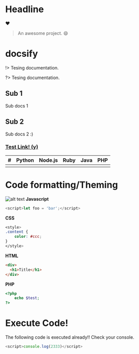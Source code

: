 # Headline

:heart:

> An awesome project. :smile:

# docsify

!> Tesing documentation.

?> Tesing documentation.

## Sub 1

Sub docs 1

## Sub 2

Sub docs 2 :)

### [Test Link! (y)](https://google.com)

| #   | Python | Node.js | Ruby | Java | PHP |
| --- | ------ | ------- | ---- | ---- | --- |
|     |        |         |      |      |     |

# Code formatting/Theming

![alt text](//source.unsplash.com/collection/181581 "Provided by unsplash.com")
**Javascript**

```javascript
<script>let foo = 'bar';</script>
```

**CSS**

```css
<style>
.content {
    color: #ccc;
}
</style>
```

**HTML**

```html
<div>
  <h1>Title</h1>
</div>
```

**PHP**

```php
<?php
    echo $test;
?>
```

# Execute Code!

The following code is executed already!! Check your console.

```javascript
<script>console.log(2333)</script>
```

<script>
  console.log(2333)
</script>
